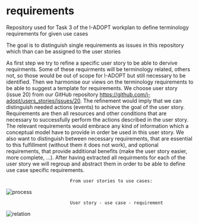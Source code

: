 # requirements
Repository used for Task 3 of the I-ADOPT workplan to define terminology requirements for given use cases 

The goal is to distinguish single requirements as issues in this repository which than can be assigned to the user stories

As first step we try to refine a specific user story to be able to dervive requirments. Some of these requirments will be terminology related, others not, so those would be out of scope for I-ADOPT but still necessary to be identified. Then we harmonise our views on the terminology requirements to be able to suggest a template for requirements. We choose user story (issue 20) from our GitHub repository https://github.com/i-adopt/users_stories/issues/20. The refinement would imply that we can distinguish needed actions (events) to achieve the goal of the user story. Requirements are then all resources and other conditions that are necessary to successfully perform the actions described in the user story. The relevant requirements would embrace any kind of information which a conceptual model have to provide in order be used in this user story. We also want to distinguish between necessary requirements, that are essential to this fulfillment (without them it does not work), and optional requirements, that provide additional benefits (make the user story easier, more complete, ...). After having extracted all requirments for each of the user story we will regroup and abstract them in order to be able to define use case specific requirements.

                            From user stories to use cases:
![process](https://github.com/i-adopt/requirements/blob/master/from%20user%20stories%20to%20requirements.JPG)

                            User story - use case - requirement
![relation](https://github.com/i-adopt/requirements/blob/master/user%20story_use%20case_requirement.JPG)
